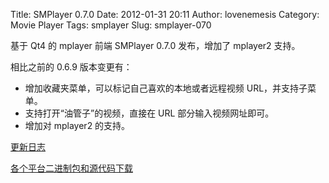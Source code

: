 Title: SMPlayer 0.7.0
Date: 2012-01-31 20:11
Author: lovenemesis
Category: Movie Player
Tags: smplayer
Slug: smplayer-070

基于 Qt4 的 mplayer 前端 SMPlayer 0.7.0 发布，增加了 mplayer2 支持。

相比之前的 0.6.9 版本变更有：

-   增加收藏夹菜单，可以标记自己喜欢的本地或者远程视频
    URL，并支持子菜单。
-   支持打开“油管子”的视频，直接在 URL 部分输入视频网址即可。
-   增加对 mplayer2 的支持。

[更新日志](http://sourceforge.net/apps/mediawiki/smplayer/index.php?title=Changelog_0.7.xx#Version_0.7.0)

[各个平台二进制包和源代码下载](http://smplayer.sourceforge.net/downloads.php?tr_lang=en)
